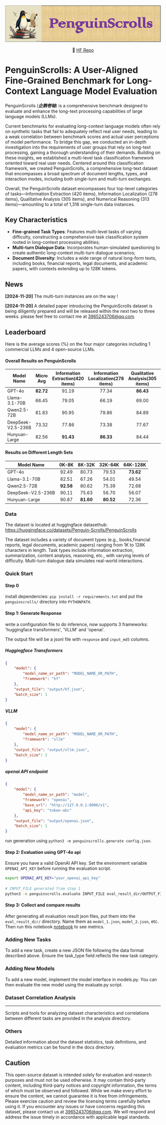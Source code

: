 ![](1.gif)
<p align="center">
    🤗 <a href="https://huggingface.co/datasets/Penguin-Scrolls/PenguinScrolls" target="_blank">HF Repo</a> 
</p>

# PenguinScrolls: A User-Aligned Fine-Grained Benchmark for Long-Context Language Model Evaluation

PenguinScrolls (***企鹅卷轴***) is a comprehensive benchmark designed to evaluate and enhance the long-text processing capabilities of large language models (LLMs).

Current benchmarks for evaluating long-context language models often rely on synthetic tasks that fail to  adequately reflect real user needs, leading to a weak correlation between benchmark scores and actual user perceptions of model performance. To bridge this gap,  we conducted an in-depth investigation into the requirements of user groups that rely on long-text processing, gaining a thorough understanding of their demands. 
Building on these insights, we established a multi-level task classification framework oriented toward real user needs. Centered around this classification framework, we created PenguinScrolls, a comprehensive long-text dataset that encompasses a broad spectrum of document lengths, types, and interaction modes, including both single-turn and multi-turn exchanges.

Overall, the PenguinScrolls dataset encompasses four top-level categories of tasks—Information Extraction (420 items), Information Localization (278 items), Qualitative Analysis (305 items), and Numerical Reasoning (313 items)—amounting to a total of 1,316 single-turn data instances. 



## Key Characteristics

* **Fine-grained Task Types**: Features multi-level tasks of varying difficulty, constructing a comprehensive task classification system rooted in long-context processing abilities;
* **Multi-turn Dialogue Data**: Incorporates human-simulated questioning to create authentic long-context multi-turn dialogue scenarios;
* **Document Diversity**: Includes a wide range of natural long-form texts, including books, financial reports, legal documents, and academic papers, with contexts extending up to 128K tokens.

## News
**[2024-11-20]** The multi-turn instances are on the way !

**[2024-11-20]** A detailed paper introducing the PenguinScrolls dataset is being diligently prepared and will be released within the next two to three weeks. please feel free to contact me at 3965243706@qq.com.

## Leaderboard
Here is the average scores (%) on the four major categories including 1 commercial LLMs and 4 open-source LLMs.


#### Overall Results on  PenguinScrolls
| Model Name         | Micro Avg | Information Extraction(420 items) | Information Localization(278 items) | Qualitative Analysis(305 items) | Numerical Reasoning(313 items) |
| ------------------ | :-------: | :-------------------------------: | :---------------------------------: | :-----------------------------: | :----------------------------: |
| GPT-4o             | **82.72** |               91.19               |                77.34                |            **86.43**            |           **72.52**            |
| Llama-3.1-70B      |   66.45   |               79.05               |                66.19                |              69.00              |             47.28              |
| Qwen2.5-72B        |   81.83   |               90.95               |                79.86                |              84.89              |             68.37              |
| DeepSeek-V2.5-236B |   73.32   |               77.86               |                73.38                |              77.67              |             62.94              |
| Hunyuan-Large      |   82.56   |             **91.43**             |              **86.33**              |              84.44              |             65.50              |

#### Results on Different Length Sets


| Model Name         |   0K-8K   |  8K-32K   |  32K-64K  | 64K-128K  |
| ------------------ | :-------: | :-------: | :-------: | :-------: |
| GPT-4o             |   92.49   |   80.73   |   79.53   | **73.62** |
| Llama-3.1-70B      |   82.51   |   67.26   |   54.01   |   49.54   |
| Qwen2.5-72B        | **92.58** |   80.62   |   75.39   |   72.68   |
| DeepSeek-V2.5-236B |   90.11   |   75.63   |   56.70   |   56.07   |
| Hunyuan-Large      |   90.87   | **81.60** | **80.52** |   72.36   |



### Data

The dataset is located at huggingface datasethub: https://huggingface.co/datasets/Penguin-Scrolls/PenguinScrolls

The dataset includes a variety of document types (e.g., books,financial reports, legal documents, academic papers) ranging from 1K to 128K characters in length. Task types include information extraction, summarization, content analysis, reasoning, etc., with varying levels of difficulty. Multi-turn dialogue data simulates real-world interactions. 

### Quick Start

#### Step 0

install dependencies: `pip install -r requirements.txt` and put the `penguinscrolls/` directory into `PYTHONPATH`.

#### Step 1: Generate Response

write a configuration file to do inference, now supports 3 frameworks: 'huggingface transformers', 'VLLM' and 'openai'.

The output file will be a jsonl file with `response` and `input_md5` columns.

##### Huggingface Transformers

```json
{
    "model": {
        "model_name_or_path": "MODEL_NAME_OR_PATH",
        "framework": "hf"
    },
    "output_file": "output/hf.json",
    "batch_size": 1
}
```

##### VLLM

```json
{
    "model": {
        "model_name_or_path": "MODEL_NAME_OR_PATH",
        "framework": "vllm"
    },
    "output_file": "output/vllm.json",
    "batch_size": 2
}
```

##### openai API endpoint

```json
{
    "model": {
        "model_name_or_path": "model",
        "framework": "openai",
        "base_url": "http://127.0.0.1:8000/v1",
        "api_key": "token-abc"
    },
    "output_file": "output/openai.json",
    "batch_size": 1
}
```

run generation using `python3 -m penguinscrolls.generate config.json`.

#### Step 2: Evaluation using GPT-4o api

Ensure you have a valid OpenAI API key.  Set the environment variable `OPENAI_API_KEY` before running the evaluation script.

```bash
export OPENAI_API_KEY="your_openai_api_key"

# INPUT_FILE generated from step 1
python3 -m penguinscrolls.evaluate INPUT_FILE eval_result_dir/OUTPUT_FILE --concurrency 1
```

#### Step 3: Collect and compare results

After generating all evaluation result json files, put them into the `eval_result_dir/` directory.  Name them as `model_1.json`, `model_2.json`, etc. Then run this notebook [notebook](./notebook/collect_eval_result.ipynb) to see metrics.




### Adding New Tasks

To add a new task, create a new JSON file following the data format described above. Ensure the task_type field reflects the new task category.

### Adding New Models

To add a new model, implement the model interface in models.py. You can then evaluate the new model using the evaluate.py script.

### Dataset Correlation Analysis
****
Scripts and tools for analyzing dataset characteristics and correlations between different tasks are provided in the analysis directory.

### Others

Detailed information about the dataset statistics, task definitions, and evaluation metrics can be found in the docs directory.

## Caution
This open-source dataset is intended solely for evaluation and research purposes and must not be used otherwise. It may contain third-party content, including third-party notices and copyright information, the terms of which must be observed and followed. While we make every effort to ensure the content, we cannot guarantee it is free from infringements. Please exercise caution and review the  licensing terms carefully before using it. If you encounter any issues or have concerns regarding this dataset, please contact us at 3965243706@qq.com. We will respond and address the issue timely in accordance with applicable legal standards.

